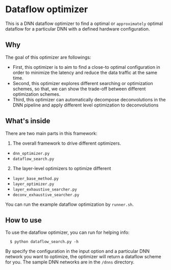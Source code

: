 # Dataflow optimizer

This is a DNN dataflow optimizer to find a optimal or `approximately` optimal
dataflow for a particular DNN with a defined hardware configuration.

## Why

The goal of this optimizer are followings:

* First, this optimizer is to aim to find a close-to optimal configuration in
  order to minimize the latency and reduce the data traffic at the same time.
* Second, this optimizer explores different searching or optimization schemes,
  so that, we can show the trade-off between different optimization schemes.
* Third, this optimizer can automatically decompose deconvolutions in the
  DNN pipeline and apply different level optimization to deconvolutions

## What's inside

There are two main parts in this framework:
1. The overall framework to drive different optimizers.

* `dnn_optimizer.py`
* `dataflow_search.py`

2. The layer-level optimizers to optimize different

* `layer_base_method.py`
* `layer_optimizer.py`
* `layer_exhaustive_searcher.py`
* `deconv_exhaustive_searcher.py`

You can run the example dataflow optimization by `runner.sh`.

## How to use

To use the dataflow optimizer, you can run for helping info:

```
  $ python dataflow_search.py -h
```

By specify the configuration in the input option and a particular DNN network
you want to optimize, the optimizer will return a dataflow scheme for you. The
sample DNN networks are in the `/dnns` directory.

